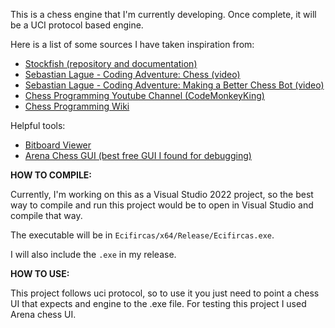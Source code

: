 This is a chess engine that I'm currently developing. Once complete, it will be a UCI protocol based engine. 

Here is a list of some sources I have taken inspiration from:
- [Stockfish (repository and documentation)](https://github.com/official-stockfish/Stockfish)
- [Sebastian Lague - Coding Adventure: Chess (video)](https://youtu.be/U4ogK0MIzqk?si=B_AzoIEiNSfqXBnx)
- [Sebastian Lague - Coding Adventure: Making a Better Chess Bot (video)](https://youtu.be/_vqlIPDR2TU?si=7MfmTSUdMzOQnqTo)
- [Chess Programming Youtube Channel (CodeMonkeyKing)](https://www.youtube.com/@chessprogramming591)
- [Chess Programming Wiki](https://www.chessprogramming.org/Main_Page)

Helpful tools:
- [Bitboard Viewer](https://tearth.dev/bitboard-viewer/)
- [Arena Chess GUI (best free GUI I found for debugging)](http://www.playwitharena.de/)

**HOW TO COMPILE:**

Currently, I'm working on this as a Visual Studio 2022 project, so the best way to compile and run this project would be to open in Visual Studio and compile that way. 

The executable will be in `Ecifircas/x64/Release/Ecifircas.exe`.

I will also include the `.exe` in my release.

**HOW TO USE:**

This project follows uci protocol, so to use it you just need to point a chess UI that expects and engine to the .exe file. For testing this project I used Arena chess UI.
